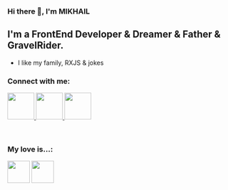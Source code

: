 ### Hi there 👋, I'm MIKHAIL

## I'm a FrontEnd Developer & Dreamer & Father & GravelRider.

- I like my family, RXJS & jokes

### Connect with me:

<p>
<a href="https://www.linkedin.com/in/mikhail-yachnik-91277922b/" target="_blank">
<img width="60px" src="https://cdn-icons-png.flaticon.com/512/145/145807.png"/>
</a>
<a href="https://t.me/krblnj" target="_blank">
<img width="60px" src="https://cdn-icons-png.flaticon.com/512/906/906377.png"/>
</a>
<a href="https://wa.me/48500105229" target="_blank">
<img width="60px" src="https://cdn-icons-png.flaticon.com/512/2504/2504845.png"/>
</a>
</p>
<br/>

### My love is...:

<p>
<img width="50px" src="https://cdn.iconscout.com/icon/free/png-128/angular-3628622-3029847.png"/>
<img width="50px" src="https://seeklogo.com/images/R/rxjs-logo-DD3DF87EEF-seeklogo.com.png"/>

[//]: # (<img width="50px" src="https://cdn.icon-icons.com/icons2/2415/PNG/512/redux_original_logo_icon_146365.png"/>)
[//]: # (<img width="50px" src="https://cdn-icons-png.flaticon.com/512/541/541552.png"/>)
[//]: # (<img width="50px" src="https://cdn-icons-png.flaticon.com/512/5968/5968381.png"/>)
[//]: # (<img width="50px" src="https://cdn-icons-png.flaticon.com/512/733/733553.png"/>)
[//]: # (<img width="50px" src="https://cdn-icons-png.flaticon.com/512/1126/1126012.png"/>)

</p>
<!--
**YACHNIKMIKHAIL/YACHNIKMIKHAIL** is a ✨ _special_ ✨ repository because its `README.md` (this file) appears on your GitHub profile.

Here are s
- 🔭 I’m currently working on ...
- 🌱 I’m currently learning ...
- 👯 I’m looking to collaborate on ...
- 🤔 I’m looking for help with ...
- 💬 Ask me about ...
- 📫 How to reach me: ...
- 😄 Pronouns: ...
- ⚡ Fun fact: ...
-->
